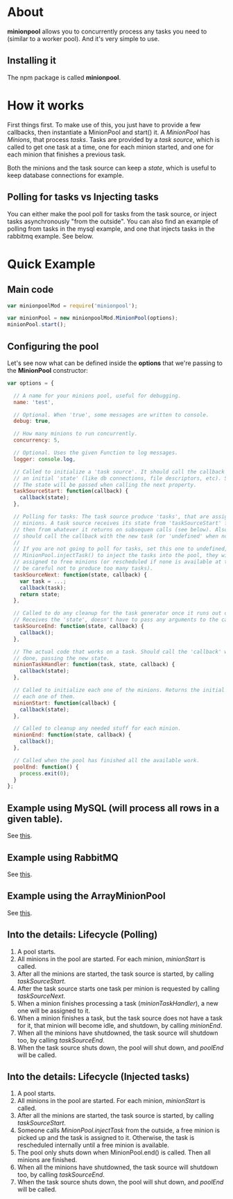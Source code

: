 # About
**minionpool** allows you to concurrently process any tasks you need to (similar to
a worker pool). And it's very simple to use.

## Installing it
The npm package is called **minionpool**.

# How it works
First things first. To make use of this, you just have to provide a few callbacks,
then instantiate a MinionPool and start() it. A *MinionPool* has
*Minions*, that process *tasks*. Tasks are provided by a *task source*, which
is called to get one task at a time, one for each minion started, and one for
each minion that finishes a previous task. 

Both the minions and the task source can keep a *state*, which is useful to keep
database connections for example. 

## Polling for tasks vs Injecting tasks
You can either make the pool poll for tasks from the task source, or inject
tasks asynchronously "from the outside". You can also find an example
of polling from tasks in the mysql example, and one that injects tasks in the
rabbitmq example. See below. 

# Quick Example

## Main code
```js
var minionpoolMod = require('minionpool');

var minionPool = new minionpoolMod.MinionPool(options);
minionPool.start();
```

## Configuring the pool
Let's see now what can be defined inside the **options** that we're passing to
the **MinionPool** constructor:

```js
var options = {

  // A name for your minions pool, useful for debugging.
  name: 'test',

  // Optional. When 'true', some messages are written to console.
  debug: true,

  // How many minions to run concurrently.
  concurrency: 5,

  // Optional. Uses the given Function to log messages.
  logger: console.log,

  // Called to initialize a 'task source'. It should call the callback with
  // an initial 'state' (like db connections, file descriptors, etc). See below.
  // The state will be passed when calling the next property.
  taskSourceStart: function(callback) {
    callback(state);
  },

  // Polling for tasks: The task source produce 'tasks', that are assigned to
  // minions. A task source receives its state from 'taskSourceStart' first, and
  // then from whatever it returns on subsequen calls (see below). Also, it
  // should call the callback with the new task (or 'undefined' when none is found).
  //
  // If you are not going to poll for tasks, set this one to undefined, and call
  // MinionPool.injectTask() to inject the tasks into the pool, they will be 
  // assigned to free minions (or rescheduled if none is available at the time,
  // be careful not to produce too many tasks).
  taskSourceNext: function(state, callback) {
    var task = ...;
    callback(task);
    return state;
  },

  // Called to do any cleanup for the task generator once it runs out of tasks.
  // Receives the 'state', doesn't have to pass any arguments to the callback.
  taskSourceEnd: function(state, callback) {
    callback();
  },

  // The actual code that works on a task. Should call the 'callback' when
  // done, passing the new state.
  minionTaskHandler: function(task, state, callback) {
    callback(state);
  },

  // Called to initialize each one of the minions. Returns the initial state for
  // each one of them.
  minionStart: function(callback) {
    callback(state);
  },

  // Called to cleanup any needed stuff for each minion.
  minionEnd: function(state, callback) {
    callback();
  },

  // Called when the pool has finished all the available work.
  poolEnd: function() {
    process.exit(0);
  }
};
```

## Example using MySQL (will process all rows in a given table).
See [this](https://github.com/marcelog/minions/tree/master/examples/mysql.js).

## Example using RabbitMQ
See [this](https://github.com/marcelog/minions/tree/master/examples/rabbitmq.js).

## Example using the ArrayMinionPool
See [this](https://github.com/marcelog/minions/tree/master/examples/array.js).

## Into the details: Lifecycle (Polling)

 1. A pool starts.
 2. All minions in the pool are started. For each minion, *minionStart* is called.
 3. After all the minions are started, the task source is started, by calling
 *taskSourceStart*.
 4. After the task source starts one task per minion is requested by calling
 *taskSourceNext*.
 5. When a minion finishes processing a task (*minionTaskHandler*), a new one
 will be assigned to it.
 6. When a minion finishes a task, but the task source does not have a task for
 it, that minion will become idle, and shutdown, by calling *minionEnd*.
 7. When all the minions have shutdowned, the task source will shutdown too, by
 calling *taskSourceEnd*.
 8. When the task source shuts down, the pool will shut down, and *poolEnd* will
 be called.

## Into the details: Lifecycle (Injected tasks)

 1. A pool starts.
 2. All minions in the pool are started. For each minion, *minionStart* is called.
 3. After all the minions are started, the task source is started, by calling
 *taskSourceStart*.
 4. Someone calls *MinionPool.injectTask* from the outside, a free minion is
 picked up and the task is assigned to it. Otherwise, the task is rescheduled
 internally until a free minion is available.
 5. The pool only shuts down when MinionPool.end() is called. Then all minions
 are finished.
 6. When all the minions have shutdowned, the task source will shutdown too, by
 calling *taskSourceEnd*.
 7. When the task source shuts down, the pool will shut down, and *poolEnd* will
 be called.



